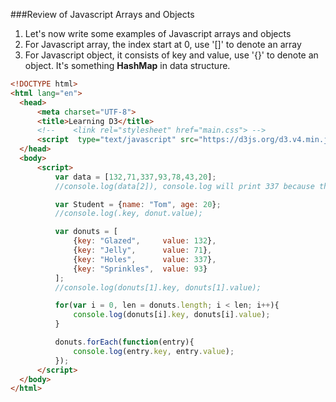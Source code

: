 ###Review of Javascript Arrays and Objects
1. Let's now write some examples of Javascript arrays and objects
  1. For Javascript array, the index start at 0, use '[]' to denote an array
  2. For Javascript object, it consists of key and value, use '{}' to denote an object. It's something __HashMap__ in data structure. 
  ```HTML
<!DOCTYPE html>
<html lang="en">
	<head>
		<meta charset="UTF-8">
		<title>Learning D3</title>
		<!-- 	<link rel="stylesheet" href="main.css"> -->
		<script  type="text/javascript" src="https://d3js.org/d3.v4.min.js"></script>
	</head>
	<body>
		<script>
			var data = [132,71,337,93,78,43,20];
			//console.log(data[2]), console.log will print 337 because the index of Javascript start at 0

			var Student = {name: "Tom", age: 20};
			//console.log(.key, donut.value);

			var donuts = [
				{key: "Glazed", 	value: 132},
				{key: "Jelly", 		value: 71},
				{key: "Holes", 		value: 337},
				{key: "Sprinkles",	value: 93}
			];
			//console.log(donuts[1].key, donuts[1].value);

			for(var i = 0, len = donuts.length; i < len; i++){
				console.log(donuts[i].key, donuts[i].value);
			}

			donuts.forEach(function(entry){
				console.log(entry.key, entry.value);
			});
		</script>	
	</body>
</html>
  ```
